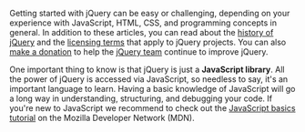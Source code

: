 <script>{
	"title": "About jQuery",
	"level": "beginner",
	"customFields": [
		{
			"key": "icon",
			"value": "certificate"
		}
	]
}</script>

Getting started with jQuery can be easy or challenging, depending on your experience with JavaScript, HTML, CSS, and programming concepts in general. In addition to these articles, you can read about the [history of jQuery](https://jquery.org/history/) and the [licensing terms](https://jquery.org/license/) that apply to jQuery projects. You can also [make a donation](https://jquery.org/donate/) to help the [jQuery team](https://jquery.org/team/) continue to improve jQuery.

One important thing to know is that jQuery is just a __JavaScript library__. All the power of jQuery is accessed via JavaScript, so needless to say, it's an important language to learn. Having a basic knowledge of JavaScript will go a long way in understanding, structuring, and debugging your code. If you're new to JavaScript we recommend to check out the [JavaScript basics tutorial](https://developer.mozilla.org/en-US/Learn/Getting_started_with_the_web/JavaScript_basics) on the Mozilla Developer Network (MDN).
